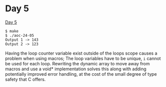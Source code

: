 # Day 5

[Day 5][]

```
$ make
$ ./aoc-24-05
Output 1 -> 143
Output 2 -> 123

```

Having the loop counter variable exist outside of the loops scope causes a
problem when using macros; The loop variables have to be unique, `i` cannot be
used for each loop. Rewriting the dynamic array to move away from macros and
use a void* implementation solves this along with adding potentially improved
error handling, at the cost of the small degree of type safety that C offers.

[Day 5]: <https://adventofcode.com/2024/day/5>
